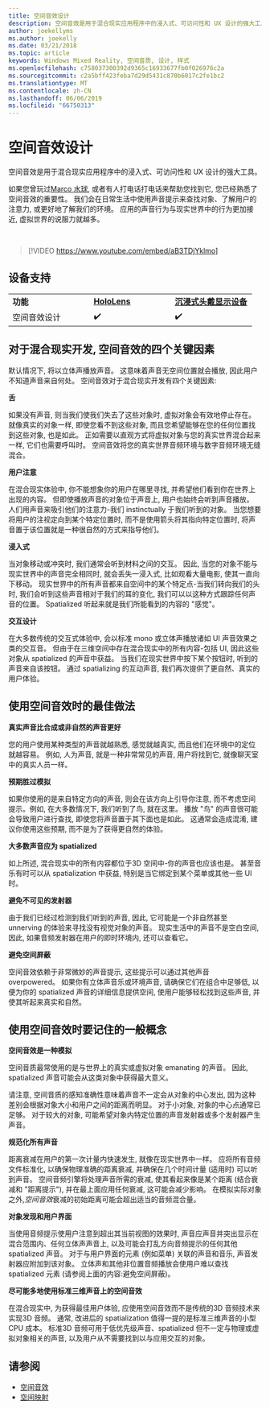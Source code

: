 ```yaml
---
title: 空间音效设计
description: 空间音效是用于混合现实应用程序中的浸入式、可访问性和 UX 设计的强大工具。
author: joekellyms
ms.author: joekelly
ms.date: 03/21/2018
ms.topic: article
keywords: Windows Mixed Reality, 空间音质, 设计, 样式
ms.openlocfilehash: c758037300392d9365c16933677fb0f026976c2a
ms.sourcegitcommit: c2a5bff423feba7d29d5431c870b6017c2fe1bc2
ms.translationtype: MT
ms.contentlocale: zh-CN
ms.lasthandoff: 06/06/2019
ms.locfileid: "66750313"
---
```

# <a name="spatial-sound-design"></a>空间音效设计

空间音效是用于混合现实应用程序中的浸入式、可访问性和 UX 设计的强大工具。

如果您曾玩过[Marco 水球](https://en.wikipedia.org/wiki/Marco_Polo_(game)), 或者有人打电话打电话来帮助您找到它, 您已经熟悉了空间音效的重要性。 我们会在日常生活中使用声音提示来查找对象、了解用户的注意力, 或更好地了解我们的环境。 应用的声音行为与现实世界中的行为更加接近, 虚拟世界的说服力就越多。

<br>

> [!VIDEO https://www.youtube.com/embed/aB3TDjYklmo]

## <a name="device-support"></a>设备支持

<table>
    <colgroup>
    <col width="33%" />
    <col width="33%" />
    <col width="33%" />
    </colgroup>
    <tr>
        <td><strong>功能</strong></td>
        <td><a href="hololens-hardware-details.md"><strong>HoloLens</strong></a></td>
        <td><a href="immersive-headset-hardware-details.md"><strong>沉浸式头戴显示设备</strong></a></td>
    </tr>
     <tr>
        <td>空间音效设计</td>
        <td>✔️</td>
        <td>✔️</td>
    </tr>
</table>


## <a name="four-key-things-spatial-sound-does-for-mixed-reality-development"></a>对于混合现实开发, 空间音效的四个关键因素

默认情况下, 将以立体声播放声音。 这意味着声音无空间位置就会播放, 因此用户不知道声音来自何处。 空间音效对于混合现实开发有四个关键因素:

**舌**

如果没有声音, 则当我们使我们失去了这些对象时, 虚拟对象会有效地停止存在。 就像真实的对象一样, 即使您看不到这些对象, 而且您希望能够在您的任何位置找到这些对象, 也是如此。 正如需要以直观方式将虚拟对象与您的真实世界混合起来一样, 它们也需要呼叫时。 空间音效将您的真实世界音频环境与数字音频环境无缝混合。

**用户注意**

在混合现实体验中, 你不能想象你的用户在哪里寻找, 并希望他们看到你在世界上出现的内容。 但即使播放声音的对象位于声音上, 用户也始终会听到声音播放。 人们用声音来吸引他们的注意力-我们 instinctually 于我们听到的对象。 当您想要将用户的注视定向到某个特定位置时, 而不是使用箭头将其指向特定位置时, 将声音置于该位置就是一种很自然的方式来指导他们。

**浸入式**

当对象移动或冲突时, 我们通常会听到材料之间的交互。 因此, 当您的对象不能与现实世界中的声音完全相同时, 就会丢失一浸入式, 比如观看大量电影, 使其一直向下移动。 现实世界中的所有声音都来自空间中的某个特定点-当我们转向我们的头时, 我们会听到这些声音相对于我们的耳的变化, 我们可以以这种方式跟踪任何声音的位置。 Spatialized 听起来就是我们所能看到的内容的 "感觉"。

**交互设计**

在大多数传统的交互式体验中, 会以标准 mono 或立体声播放诸如 UI 声音效果之类的交互音。 但由于在三维空间中存在混合现实中的所有内容-包括 UI, 因此这些对象从 spatialized 的声音中获益。 当我们在现实世界中按下某个按钮时, 听到的声音来自该按钮。 通过 spatializing 的互动声音, 我们再次提供了更自然、真实的用户体验。

## <a name="best-practices-when-using-spatial-sound"></a>使用空间音效时的最佳做法

**真实声音比合成或非自然的声音更好**

您的用户使用某种类型的声音就越熟悉, 感觉就越真实, 而且他们在环境中的定位就越容易。 例如, 人为声音, 就是一种非常常见的声音, 用户将找到它, 就像聊天室中的真实人员一样。

**预期胜过模拟**

如果你使用的是来自特定方向的声音, 则会在该方向上引导你注意, 而不考虑空间提示。例如, 在大多数情况下, 我们听到了鸟, 就在这里。 播放 "鸟" 的声音很可能会导致用户进行查找, 即使您将声音置于其下面也是如此。 这通常会造成混淆, 建议你使用这些预期, 而不是为了获得更自然的体验。

**大多数声音应为 spatialized**

如上所述, 混合现实中的所有内容都位于3D 空间中-你的声音也应该也是。 甚至音乐有时可以从 spatialization 中获益, 特别是当它绑定到某个菜单或其他一些 UI 时。

**避免不可见的发射器**

由于我们已经过检测到我们听到的声音, 因此, 它可能是一个非自然甚至 unnerving 的体验来寻找没有视觉对象的声音。 现实生活中的声音不是空白空间, 因此, 如果音频发射器在用户的即时环境内, 还可以查看它。

**避免空间屏蔽**

空间音效依赖于非常微妙的声音提示, 这些提示可以通过其他声音 overpowered。 如果你有立体声音乐或环境声音, 请确保它们在组合中足够低, 以便为你的 spatialized 声音的详细信息提供空间, 使用户能够轻松找到这些声音, 并使其听起来真实和自然。

## <a name="general-concepts-to-keep-in-mind-when-using-spatial-sound"></a>使用空间音效时要记住的一般概念

**空间音效是一种模拟**

空间音质最常使用的是与世界上的真实或虚拟对象 emanating 的声音。 因此, spatialized 声音可能会从这类对象中获得最大意义。

请注意, 空间音质的感知准确性意味着声音不一定会从对象的中心发出, 因为这种差别会根据对象大小和用户之间的距离而明显。 对于小对象, 对象的中心点通常已足够。 对于较大的对象, 可能希望对象内特定位置的声音发射器或多个发射器产生声音。

**规范化所有声音**

距离衰减在用户的第一次计量内快速发生, 就像在现实世界中一样。 应将所有音频文件标准化, 以确保物理准确的距离衰减, 并确保在几个时间计量 (适用时) 可以听到声音。 空间音频引擎将处理声音所需的衰减, 使其看起来像是某个距离 (结合衰减和 "距离提示"), 并在最上面应用任何衰减, 这可能会减少影响。 在模拟实际对象之外,*空间音效*衰减的初始距离可能会超出适当的音频混合量。

**对象发现和用户界面**

当使用音频提示使用户注意到超出其当前视图的效果时, 声音应声音并突出显示在混合范围内、任何立体声声音上, 以及可能会打乱方向音频提示的任何其他 spatialized 声音。 对于与用户界面的元素 (例如菜单) 关联的声音和音乐, 声音发射器应附加到该对象。 立体声和其他非位置音频播放会使用户难以查找 spatialized 元素 (请参阅上面的内容:避免空间屏蔽)。

**尽可能多地使用标准三维声音上的空间音效**

在混合现实中, 为获得最佳用户体验, 应使用空间音效而不是传统的3D 音频技术来实现3D 音频。 通常, 改进后的 spatialization 值得一提的是标准三维声音的小型 CPU 成本。 标准3D 音频可用于低优先级声音、spatialized 但不一定与物理或虚拟对象相关的声音, 以及用户从不需要找到以与应用交互的对象。

## <a name="see-also"></a>请参阅
* [空间音效](spatial-sound.md)
* [空间映射](spatial-mapping.md)
